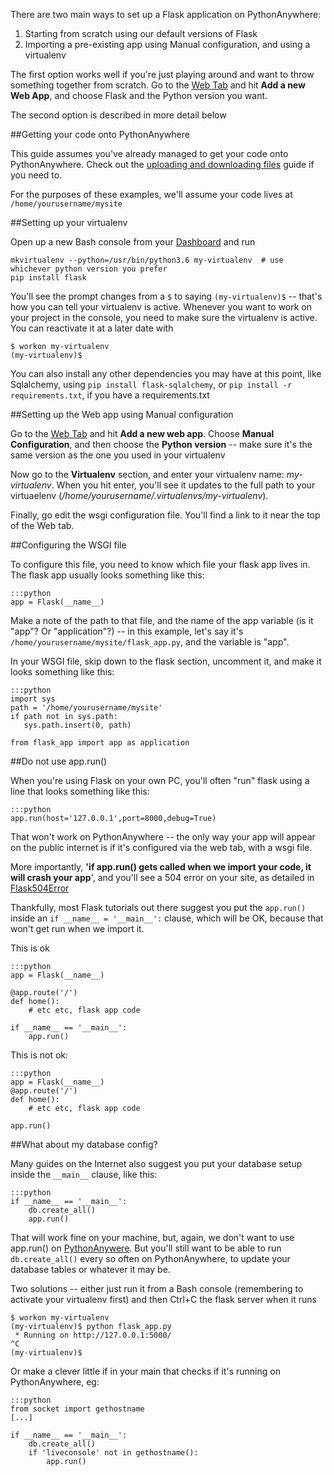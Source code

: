 
<!--
.. title: Setting up Flask applications on PythonAnywhere
.. slug: Flask
.. date: 2015-05-13 14:35:28 UTC+01:00
.. tags:
.. category:
.. link:
.. description:
.. type: text
-->



There are two main ways to set up a Flask application on PythonAnywhere:

  1. Starting from scratch using our default versions of Flask
  1. Importing a pre-existing app using Manual configuration, and using a virtualenv

The first option works well if you're just playing around and want to throw something together from scratch. Go to the [Web Tab](https://www.pythonanywhere.com/web_app_setup) and hit **Add a new Web App**, and choose Flask and the Python version you want.

The second option is described in more detail below


##Getting your code onto PythonAnywhere


This guide assumes you've already managed to get your code onto PythonAnywhere. Check out the [uploading and downloading files](/pages/UploadingAndDownloadingFiles) guide if you need to.

For the purposes of these examples, we'll assume your code lives at `/home/yourusername/mysite`


##Setting up your virtualenv


Open up a  new Bash console from your [Dashboard](https://www.pythonanywhere.com/consoles) and run

    mkvirtualenv --python=/usr/bin/python3.6 my-virtualenv  # use whichever python version you prefer
    pip install flask


You'll see the prompt changes from a `$` to saying `(my-virtualenv)$` -- that's how you can tell your virtualenv is active. Whenever you want to work on your project in the console, you need to make sure the virtualenv is active. You can reactivate it at a later date with

    $ workon my-virtualenv
    (my-virtualenv)$


You can also install any other dependencies you may have at this point, like Sqlalchemy, using `pip install flask-sqlalchemy`, or `pip install -r requirements.txt`, if you have a requirements.txt


##Setting up the Web app using Manual configuration


Go to the [Web Tab](https://www.pythonanywhere.com/web_app_setup) and hit **Add a new web app**. Choose **Manual Configuration**, and then choose the **Python version** -- make sure it's the same version as the one you used in your virtualenv

Now go to the **Virtualenv** section, and enter your virtualenv name: *my-virtualenv*. When you hit enter, you'll see it updates to the full path to your virtuaelenv (*/home/yourusername/.virtualenvs/my-virtualenv*).

Finally, go edit the wsgi configuration file. You'll find a link to it near the top of the Web tab.


##Configuring the WSGI file


To configure this file, you need to know which file your flask app lives in. The flask app usually looks something like this:

    :::python
    app = Flask(__name__)



Make a note of the path to that file, and the name of the app variable (is it "app"? Or "application"?) -- in this example, let's say it's `/home/yourusername/mysite/flask_app.py`, and the variable is "app".

In your WSGI file, skip down to the flask section, uncomment it, and make it looks something like this:

    :::python
    import sys
    path = '/home/yourusername/mysite'
    if path not in sys.path:
       sys.path.insert(0, path)

    from flask_app import app as application




##Do not use app.run()


When you're using Flask on your own PC, you'll often "run" flask using a line that looks something like this:

    :::python
    app.run(host='127.0.0.1',port=8000,debug=True)


That won't work on PythonAnywhere -- the only way your app will appear on the public internet is if it's configured via the web tab, with a wsgi file.

More importantly, **'if app.run() gets called when we import your code, it will crash your app**', and you'll see a 504 error on your site, as detailed in [Flask504Error](/pages/Flask504Error)

Thankfully, most Flask tutorials out there suggest you put the `app.run()` inside an `if __name__ = '__main__':` clause, which will be OK, because that won't get run when we import it.

This is ok

    :::python
    app = Flask(__name__)

    @app.route('/')
    def home():
        # etc etc, flask app code

    if __name__ == '__main__':
        app.run()

This is not ok:

    :::python
    app = Flask(__name__)
    @app.route('/')
    def home():
        # etc etc, flask app code

    app.run()




##What about my database config?


Many guides on the Internet also suggest you put your database setup inside the `__main__` clause, like this:

    :::python
    if __name__ == '__main__':
        db.create_all()
        app.run()



That will work fine on your machine, but, again, we don't want to use app.run() on [PythonAnywere](https://www.pythonanywhere.com/). But you'll still want to be able to run `db.create_all()` every so often on PythonAnywhere, to update your database tables or whatever it may be.

Two solutions -- either just run it from a Bash console (remembering to activate your virtualenv first) and then Ctrl+C the flask server when it runs

    $ workon my-virtualenv
    (my-virtualenv)$ python flask_app.py
     * Running on http://127.0.0.1:5000/
    ^C
    (my-virtualenv)$


Or make a clever little if in your main that checks if it's running on PythonAnywhere, eg:

    :::python
    from socket import gethostname
    [...]

    if __name__ == '__main__':
        db.create_all()
        if 'liveconsole' not in gethostname():
            app.run()
